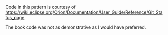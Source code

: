 Code in this pattern is courtesy of https://wiki.eclipse.org/Orion/Documentation/User_Guide/Reference/Git_Status_page

The book code was not as demonstrative as I would have preferred.


